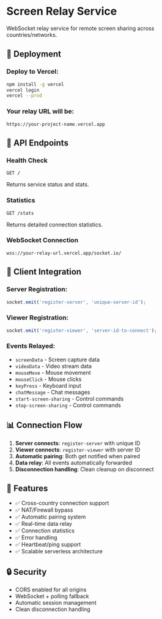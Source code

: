 # Screen Relay Service

WebSocket relay service for remote screen sharing across countries/networks.

## 🚀 Deployment

### Deploy to Vercel:
```bash
npm install -g vercel
vercel login
vercel --prod
```

### Your relay URL will be:
```
https://your-project-name.vercel.app
```

## 📡 API Endpoints

### Health Check
```
GET /
```
Returns service status and stats.

### Statistics
```
GET /stats
```
Returns detailed connection statistics.

### WebSocket Connection
```
wss://your-relay-url.vercel.app/socket.io/
```

## 🔧 Client Integration

### Server Registration:
```javascript
socket.emit('register-server', 'unique-server-id');
```

### Viewer Registration:
```javascript
socket.emit('register-viewer', 'server-id-to-connect');
```

### Events Relayed:
- `screenData` - Screen capture data
- `videoData` - Video stream data  
- `mouseMove` - Mouse movement
- `mouseClick` - Mouse clicks
- `keyPress` - Keyboard input
- `chatMessage` - Chat messages
- `start-screen-sharing` - Control commands
- `stop-screen-sharing` - Control commands

## 📊 Connection Flow

1. **Server connects**: `register-server` with unique ID
2. **Viewer connects**: `register-viewer` with server ID  
3. **Automatic pairing**: Both get notified when paired
4. **Data relay**: All events automatically forwarded
5. **Disconnection handling**: Clean cleanup on disconnect

## 🌟 Features

- ✅ Cross-country connection support
- ✅ NAT/Firewall bypass
- ✅ Automatic pairing system
- ✅ Real-time data relay
- ✅ Connection statistics
- ✅ Error handling
- ✅ Heartbeat/ping support
- ✅ Scalable serverless architecture

## 🔒 Security

- CORS enabled for all origins
- WebSocket + polling fallback
- Automatic session management
- Clean disconnection handling
